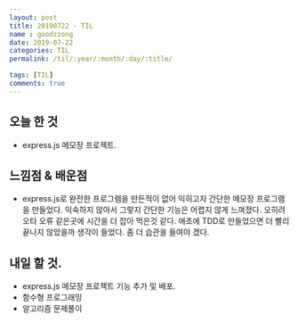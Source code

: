 ```yaml
---
layout: post
title: 20190722 - TIL
name : goodzzong
date: 2019-07-22
categories: TIL
permalink: /til/:year/:month/:day/:title/

tags: [TIL]
comments: true
---
```


## 오늘 한 것

- express.js 메모장 프로젝트.
  
## 느낌점 & 배운점

- express.js로 완전한 프로그램을 만든적이 없어 익히고자 간단한 메모장 프로그램을 만들었다.
  익숙하지 않아서 그렇지 간단한 기능은 어렵지 않게 느껴졌다. 
  오히려 오타 오류 같은곳에 시간을 더 잡아 먹은것 같다. 애초에 TDD로 만들었으면 더 빨리 끝나지 않았을까
  생각이 들었다. 좀 더 습관을 들여야 겠다.
  

## 내일 할 것.

- express.js 메모장 프로젝트 기능 추가 및 배포.
- 함수형 프로그래밍
- 알고리즘 문제풀이

